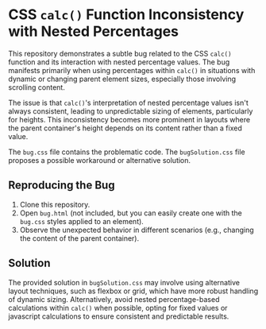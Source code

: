 # CSS `calc()` Function Inconsistency with Nested Percentages

This repository demonstrates a subtle bug related to the CSS `calc()` function and its interaction with nested percentage values.  The bug manifests primarily when using percentages within `calc()` in situations with dynamic or changing parent element sizes, especially those involving scrolling content.

The issue is that `calc()`'s interpretation of nested percentage values isn't always consistent, leading to unpredictable sizing of elements, particularly for heights. This inconsistency becomes more prominent in layouts where the parent container's height depends on its content rather than a fixed value.

The `bug.css` file contains the problematic code.  The `bugSolution.css` file proposes a possible workaround or alternative solution.

## Reproducing the Bug

1. Clone this repository.
2. Open `bug.html` (not included, but you can easily create one with the `bug.css` styles applied to an element).
3. Observe the unexpected behavior in different scenarios (e.g., changing the content of the parent container).

## Solution

The provided solution in `bugSolution.css` may involve using alternative layout techniques, such as flexbox or grid, which have more robust handling of dynamic sizing.  Alternatively, avoid nested percentage-based calculations within `calc()` when possible, opting for fixed values or javascript calculations to ensure consistent and predictable results.